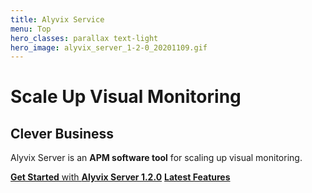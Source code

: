 ```yaml
---
title: Alyvix Service
menu: Top
hero_classes: parallax text-light
hero_image: alyvix_server_1-2-0_20201109.gif
---
```

<!--
hero_classes: text-dark overlay-light parallax
-->

# Scale Up Visual Monitoring
## Clever Business

Alyvix Server is an **APM software tool** for scaling up visual monitoring.

[**Get Started** with **Alyvix Server 1.2.0**](../?classes=btn,btn-success,btn-lg#plans)
[**Latest Features**](https://alyvix.com/learn/server/release_notes/release_notes_12.html?classes=btn,btn-primary,btn-lg&target=_blank)

